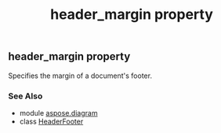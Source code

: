 ﻿---
title: header_margin property
second_title: Aspose.Diagram for Python via .NET API References
description: 
type: docs
weight: 110
url: /python-net/aspose.diagram/headerfooter/header_margin/
is_root: false
---

## header_margin property


Specifies the margin of a document's footer.

### See Also
* module [aspose.diagram](../../)
* class [HeaderFooter](/diagram/python-net/aspose.diagram/headerfooter)
